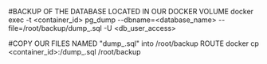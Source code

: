 
#BACKUP OF THE DATABASE LOCATED IN OUR DOCKER VOLUME
docker exec -t <container_id> pg_dump --dbname=<database_name> --file=/root/backup/dump_.sql -U <db_user_access>

#COPY OUR FILES NAMED "dump_.sql" into /root/backup ROUTE
docker cp <container_id>:/dump_.sql /root/backup
